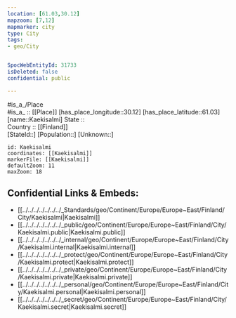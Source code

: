 ```yaml
---
location: [61.03,30.12] 
mapzoom: [7,12] 
mapmarker: city 
type: City
tags:
- geo/City


SpocWebEntityId: 31733
isDeleted: false
confidential: public

---
```

#is_a_/Place  
#is_a_ :: [[Place]] 
[has_place_longitude::30.12] 
[has_place_latitude::61.03] 
[name::Kaekisalmi] 
State ::  
Country :: [[Finland]]  
[StateId::] 
[Population::] 
[Unknown::] 


```leaflet
id: Kaekisalmi
coordinates: [[Kaekisalmi]] 
markerFile: [[Kaekisalmi]] 
defaultZoom: 11 
maxZoom: 18
```


## Confidential Links & Embeds: 
- [[../../../../../../../_Standards/geo/Continent/Europe/Europe~East/Finland/City/Kaekisalmi|Kaekisalmi]] 
- [[../../../../../../../_public/geo/Continent/Europe/Europe~East/Finland/City/Kaekisalmi.public|Kaekisalmi.public]] 
- [[../../../../../../../_internal/geo/Continent/Europe/Europe~East/Finland/City/Kaekisalmi.internal|Kaekisalmi.internal]] 
- [[../../../../../../../_protect/geo/Continent/Europe/Europe~East/Finland/City/Kaekisalmi.protect|Kaekisalmi.protect]] 
- [[../../../../../../../_private/geo/Continent/Europe/Europe~East/Finland/City/Kaekisalmi.private|Kaekisalmi.private]] 
- [[../../../../../../../_personal/geo/Continent/Europe/Europe~East/Finland/City/Kaekisalmi.personal|Kaekisalmi.personal]] 
- [[../../../../../../../_secret/geo/Continent/Europe/Europe~East/Finland/City/Kaekisalmi.secret|Kaekisalmi.secret]] 
